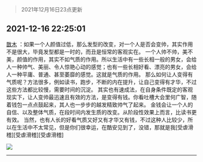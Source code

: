 > 2021年12月16日23点更新
<link rel="stylesheet" href="https://cdn.jsdelivr.net/gh/taotie6/sampleJSON@main/css/photo_show.css">
<meta name="referrer" content="no-referrer" />


 ## 2021-12-16 22:25:01 

 [㪚木](https://www.coolapk.com/feed/32174272?shareKey=NDBjY2NlMjY4MWNmNjFiYjU0YTI~) ：如果一个人颜值过低，那么发型的改变，对一个人是否会变帅，其实作用不是很大，毕竟发型都是一时的，而丑是恒常的客观实在。
一个人帅不帅，美不美，颜值的作用，其实不如气质的作用。所以生活中有一些长相一般的男女，会给人一种帅气、美丽、令人惊艳心动的感觉；也有一些长相好看、漂亮的男女<!--break-->，会给人一种平庸、普通、甚至萎靡的感觉。这就是气质的作用。
那么如何让人变得有气质呢？方法很多，例如读书，跑步，不断的内在提升，让自己变得有才华，不过这些方法都比较慢，需要时间的沉淀。
其实也有速成法，在自身条件既定的客观现实下，让人变帅最迅速且有效的方法，是变得有钱。你看吐槽大会里何广智，随着钱包一点点鼓起来，其人也一步步的越发精致帅气了起来。
金钱会让一个人的自信、以及整体气质，在段时间内发生质的改变。从阶段性效果上而言，比读书更有效。
当然，也有人长的好看气质又好又有才华又有钱，不过这种人比较少，所以在生活中不太常见，但是你们很幸运，在酷安见到了，没错，那就是我[受虐滑稽][受虐滑稽][受虐滑稽] 

<div class="album">
<img class="img-item" src="http://image.coolapk.com/feed/2021/0621/00/1744396_ef122dd2_6180_2721@207x140.gif" />
</div>

 ------- 

